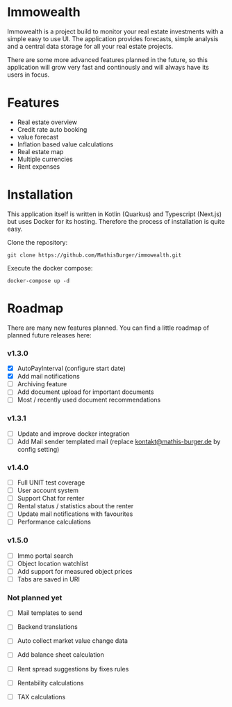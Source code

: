 # Immowealth

Immowealth is a project build to monitor your real estate investments
with a simple easy to use UI. The application provides forecasts, simple analysis 
and a central data storage for all your real estate projects.

There are some more advanced features planned in the future, so this application will
grow very fast and continously and will always have its users in focus. 

# Features

- Real estate overview
- Credit rate auto booking
- value forecast
- Inflation based value calculations
- Real estate map
- Multiple currencies
- Rent expenses


# Installation

This application itself is written in Kotlin (Quarkus) and Typescript (Next.js) but uses Docker for its hosting.
Therefore the process of installation is quite easy. 

Clone the repository:
```shell
git clone https://github.com/MathisBurger/immowealth.git
```

Execute the docker compose:
```shell
docker-compose up -d
```


# Roadmap

There are many new features planned. You can find a little roadmap of planned future releases here:

### v1.3.0
- [x] AutoPayInterval (configure start date)
- [x] Add mail notifications
- [ ] Archiving feature
- [ ] Add document upload for important documents
- [ ] Most / recently used document recommendations

### v1.3.1
- [ ] Update and improve docker integration
- [ ] Add Mail sender templated mail (replace kontakt@mathis-burger.de by config setting)

### v1.4.0
- [ ] Full UNIT test coverage
- [ ] User account system
- [ ] Support Chat for renter
- [ ] Rental status / statistics about the renter
- [ ] Update mail notifications with favourites
- [ ] Performance calculations

### v1.5.0
- [ ] Immo portal search
- [ ] Object location watchlist
- [ ] Add support for measured object prices
- [ ] Tabs are saved in URI

### Not planned yet
- [ ] Mail templates to send
- [ ] Backend translations
- [ ] Auto collect market value change data
- [ ] Add balance sheet calculation
- [ ] Rent spread suggestions by fixes rules
- [ ] Rentability calculations
- [ ] TAX calculations

